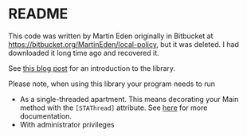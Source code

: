 # README #

This code was written by Martin Eden originally in Bitbucket at https://bitbucket.org/MartinEden/local-policy, but it was deleted. I had downloaded it long time ago and recovered it.

See [this blog post](http://www.lshift.net/blog/2013/03/25/programmatically-updating-local-policy-in-windows/) for an introduction to the library.

Please note, when using this library your program needs to run

* As a single-threaded apartment. This means decorating your Main method with the `[STAThread]` attribute. See [here](http://msdn.microsoft.com/en-gb/library/windows/desktop/ms680112(v=vs.85).aspx) for more documentation.
* With administrator privileges

